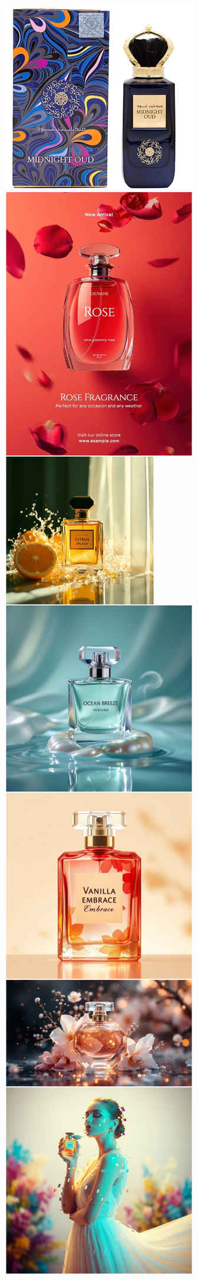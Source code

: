 <img src= https://raw.githubusercontent.com/nikita958191/perfumeweb/refs/heads/main/midnight.jpg>
<img src=https://raw.githubusercontent.com/nikita958191/perfumeweb/refs/heads/main/rose.jpg>
<img src=https://raw.githubusercontent.com/nikita958191/perfumeweb/refs/heads/main/citrus.jpg>
<img src=https://raw.githubusercontent.com/nikita958191/perfumeweb/refs/heads/main/Ocean%20Breeze.png>
<img src=https://raw.githubusercontent.com/nikita958191/perfumeweb/refs/heads/main/Vanilla.jpg>
<img src=https://raw.githubusercontent.com/nikita958191/perfumeweb/refs/heads/main/background.jpg.jpg>
<img src=https://raw.githubusercontent.com/nikita958191/perfumeweb/refs/heads/main/about.jpg.jpg>

